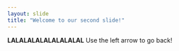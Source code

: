 ```yaml
---
layout: slide
title: "Welcome to our second slide!"
---
```

**LALALALALALALALALAL**
Use the left arrow to go back!
